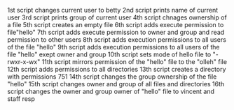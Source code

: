 1st script changes current user to betty
2nd script prints name of current user
3rd script prints group of current user
4th script chnages ownership of a file
5th script creates an empty file
6th script adds execute permission to file"hello"
7th script adds execute permission to owner and group and read permission to other users
8th script adds execution permissions to all users of the file "hello"
9th script adds execution permissions to all users of the file "hello" exept owner and group
10th script sets mode of hello file to "-rwxr-x-wx"
11th script mirrors permission of the "hello" file to the "olleh" file
12th script adds permissions to all directories
13th script creates a directory with permissions 751
14th script changes the group ownership of the file "hello"
15th script changes owner and group of all files and directories
16th script changes the owner and group owner of "hello" file to vincent and staff resp
